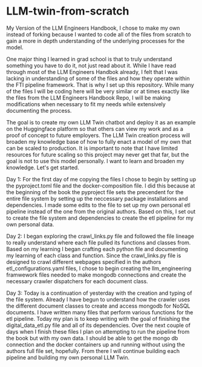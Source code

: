 # LLM-twin-from-scratch
My Version of the LLM Engineers Handbook, I chose to make my own instead of forking because I wanted to code all of the files from scratch to gain a more in depth understanding of the underlying processes for the model.

One major thing I learned in grad school is that to truly understand something you have to do it, not just read about it. While I have read through most of the LLM Engineers Handbok already, I felt that I was lacking in understanding of some of the files and how they operate within the FTI pipeline framework. That is why I set up this repository. While many of the files I will be coding here will be very similar or at times exactly like the files from the LLM Engineers Handbook Repo, I will be making modifications when necessary to fit my needs while extensively documenting the process. 

The goal is to create my own LLM Twin chatbot and deploy it as an example on the Huggingface platform so that others can view my work and as a proof of concept to future employers. The LLM Twin creation process will broaden my knowledge base of how to fully enact a model of my own that can be scaled to production. It is important to note that I have limited resources for future scaling so this project may never get that far, but the goal is not to use this model personally. I want to learn and broaden my knowledge. Let's get started.


Day 1:
For the first day of me copying the files I chose to begin by setting up the pyproject.toml file and the docker-composition file. I did this because at the beginning of the book the pyproject file sets the precendent for the entire file system by setting up the neccessary package installations and dependencies. I made some edits to the file to set up my own personal etl pipeline instead of the one from the original authors. Based on this, I set out to create the file system and dependencies to create the etl pipeline for my own personal data.

Day 2:
I began exploring the crawl_links.py file and followed the file lineage to really understand where each file pulled its functions and classes from. Based on my learning I began crafting each python file and documenting my learning of each class and function. Since the crawl_links.py file is designed to crawl different webpages specified in the authors etl_configurations.yaml files, I chose to begin creating the llm_engineering framwework files needed to make mongodb connections and create the necessary crawler dispatchers for each document class. 

Day 3:
Today is a continuation of yesterday with the creation and typing of the file system. Already I have begun to understand how the crawler uses the different document classes to create and access mongodb for NoSQL documents. I have written many files that perform various functions for the etl pipeline. Today my plan is to keep writing with the goal of finishing the digital_data_etl.py file and all of its dependencies. Over the next couple of days when I finish these files I plan on attempting to run the pipeline from the book but with my own data. I should be able to get the mongo db connection and the docker containers up and running without using the authors full file set, hopefully. From there I will continue building each pipeline and building my own personal LLM Twin.
    

        

        





